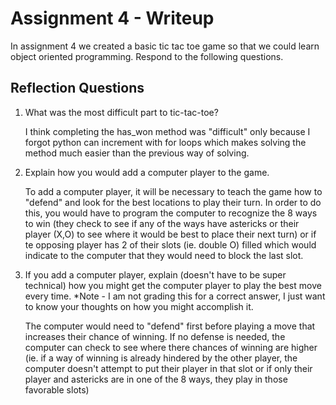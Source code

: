 # Assignment 4 - Writeup

In assignment 4 we created a basic tic tac toe game so that we could learn object oriented programming. Respond to the following questions.

## Reflection Questions

1. What was the most difficult part to tic-tac-toe?
   
    I think completing the has_won method was "difficult" only because I forgot python can increment with for loops which makes solving the method much easier than the previous way of solving. 

2. Explain how you would add a computer player to the game.
    
    To add a computer player, it will be necessary to teach the game how to "defend" and look for the best locations to play their turn. In order to do this, you would have to program the computer to recognize the 8 ways to win (they check to see if any of the ways have astericks or their player (X,O) to see where it would be best to place their next turn) or if te opposing player has 2 of their slots (ie. double O) filled which would indicate to the computer that they would need to block the last slot. 

3. If you add a computer player, explain (doesn't have to be super technical) how you might get the computer player to play the best move every time. *Note - I am not grading this for a correct answer, I just want to know your thoughts on how you might accomplish it.
    
    The computer would need to "defend" first before playing a move that increases their chance of winning. If no defense is needed, the computer can check to see where there chances of winning are higher (ie. if a way of winning is already hindered by the other player, the computer doesn't attempt to put their player in that slot or if only their player and astericks are in one of the 8 ways, they play in those favorable slots)